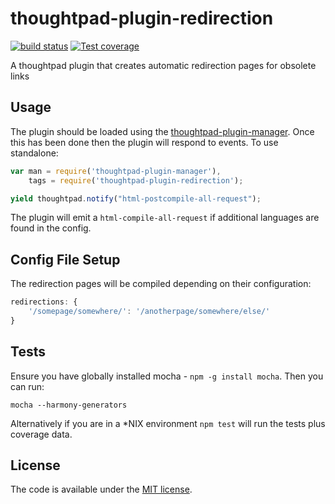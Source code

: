thoughtpad-plugin-redirection
=============================

[![build status][travis-image]][travis-url]
[![Test coverage][coveralls-image]][coveralls-url]

A thoughtpad plugin that creates automatic redirection pages for obsolete links

## Usage

The plugin should be loaded using the [thoughtpad-plugin-manager](https://github.com/thoughtpad/thoughtpad-plugin-manager). Once this has been done then the plugin will respond to events. To use standalone:

```JavaScript
var man = require('thoughtpad-plugin-manager'),
    tags = require('thoughtpad-plugin-redirection');

yield thoughtpad.notify("html-postcompile-all-request");
```

The plugin will emit a `html-compile-all-request` if additional languages are found in the config.

## Config File Setup

The redirection pages will be compiled depending on their configuration:

```JavaScript
redirections: {
    '/somepage/somewhere/': '/anotherpage/somewhere/else/'
}
```

## Tests

Ensure you have globally installed mocha - `npm -g install mocha`. Then you can run:

`mocha --harmony-generators`

Alternatively if you are in a *NIX environment `npm test` will run the tests plus coverage data.

## License

The code is available under the [MIT license](http://deif.mit-license.org/).

[travis-image]: https://img.shields.io/travis/thoughtpad/thoughtpad-plugin-redirection/master.svg?style=flat-square
[travis-url]: https://travis-ci.org/thoughtpad/thoughtpad-plugin-redirection
[coveralls-image]: https://img.shields.io/coveralls/thoughtpad/thoughtpad-plugin-redirection/master.svg?style=flat-square
[coveralls-url]: https://coveralls.io/r/thoughtpad/thoughtpad-plugin-redirection?branch=master